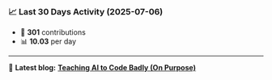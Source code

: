 <!--START_STATS-->
### 📈 Last 30 Days Activity (2025-07-06)  
- 🧮 **301** contributions  
- 📊 **10.03** per day
---
📝 **Latest blog:** [**Teaching AI to Code Badly (On Purpose)**](https://andriak.com/blog/badly-trained-ai)
<!--END_STATS-->
